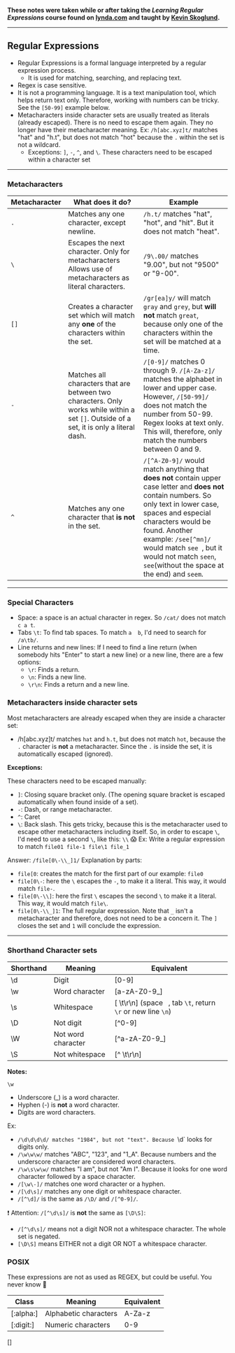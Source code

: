 **These notes were taken while or after taking the _Learning Regular Expressions_ course found on [lynda.com](https://www.lynda.com/Regular-Expressions-tutorials/) and taught by [Kevin Skoglund](https://github.com/kevinskoglund).**

----

## Regular Expressions

- Regular Expressions is a formal language interpreted by a regular expression process.
  - It is used for matching, searching, and replacing text.
- Regex is case sensitive.
- It is not a programming language. It is a text manipulation tool, which helps return text only. Therefore, working with numbers can be tricky. See the `[50-99]` example below.
- Metacharacters inside character sets are usually treated as literals (already escaped). There is no need to escape them again. They no longer have their metacharacter meaning. Ex: `/h[abc.xyz]t/` matches "hat" and "h.t", but does not match "hot" because the `.` within the set is not a wildcard.
  - Exceptions: `]`, `-`, `^`, and `\`. These characters need to be escaped within a character set

----

### Metacharacters

Metacharacter | What does it do? | Example
------------- | ---------------- | -------
`.` | Matches any one character, except newline. | `/h.t/` matches "hat", "hot", and "hit". But it does not match "heat".
`\` | Escapes the next character. Only for metacharacters Allows use of metacharacters as literal characters. | `/9\.00/` matches "9.00", but not "9500" or "9-00".
`[]` | Creates a character set which will match any **one** of the characters within the set. | `/gr[ea]y/` will match `gray` and `grey`, but **will not** match `great`, because only one of the characters within the set will be matched at a time.
`-`| Matches all characters that are between two characters. Only works while within a set `[]`. Outside of a set, it is only a literal dash. | `/[0-9]/` matches 0 through 9. `/[A-Za-z]/` matches the alphabet in lower and upper case. However, `/[50-99]/` does not match the number from 50-99. Regex looks at text only. This will, therefore, only match the numbers between 0 and 9.
`^` | Matches any one character that **is not** in the set. | `/[^A-Z0-9]/` would match anything that **does not** contain upper case letter and **does not** contain numbers. So only text in lower case, spaces and especial characters would be found. Another example: `/see[^mn]/` would match `see `, but it would not match `seen`, `see`(without the space at the end) and `seem`.

----

### Special Characters

- Space: a space is an actual character in regex. So `/cat/` does not match `c a t`.
- Tabs `\t`: To find tab spaces. To match `a  b`, I'd need to search for `/a\tb/`.
- Line returns and new lines: If I need to find a line return (when somebody hits "Enter" to start a new line) or a new line, there are a few options:
  - `\r`: Finds a return.
  - `\n`: Finds a new line.
  - `\r\n`: Finds a return and a new line.

### Metacharacters inside character sets

Most metacharacters are already escaped when they are inside a character set:
- /h[abc.xyz]t/ matches `hat` and `h.t`, but does not match `hot`, because the `.` character is **not** a metacharacter. Since the `.` is inside the set, it is automatically escaped (ignored).

**Exceptions:**

These characters need to be escaped manually:
- `]`: Closing square bracket only. (The opening square bracket is escaped automatically when found inside of a set).
- `-`: Dash, or range metacharacter.
- `^`: Caret
- `\`: Back slash. This gets tricky, because this is the metacharacter used to escape other metacharacters including itself. So, in order to escape `\`, I'd need to use a second `\`, like this: `\\` :scream:
Ex: Write a regular expression to match `file01 file-1 file\1 file_1`

Answer: `/file[0\-\\_]1/`
Explanation by parts:
- `file[0`: creates the match for the first part of our example: `file0`
- `file[0\-`: here the `\` escapes the `-`, to make it a literal. This way, it would  match `file-`.
- `file[0\-\\]`: here the first `\` escapes the second `\` to make it a literal. This way, it would  match `file\`.
- `file[0\-\\_]1`: The full regular expression. Note that `_` isn't a metacharacter and therefore, does not need to be a concern it. The `]` closes the set and `1` will conclude the expression.

----

### Shorthand Character sets

Shorthand | Meaning | Equivalent
------------- | ---------------- | -------
\d | Digit | [0-9]
\w | Word character | [a-zA-Z0-9_]
\s | Whitespace | [ \t\r\n] (space ` `, tab `\t`, return `\r` or new line `\n`)
\D | Not digit | [^0-9]
\W | Not word character | [^a-zA-Z0-9_]
\S | Not whitespace | [^ \t\r\n]

**Notes:**

`\w`
- Underscore (_) is a word character.
- Hyphen (-) is **not** a word character.
- Digits are word characters.

Ex:
- `/\d\d\d\d/ matches "1984", but not "text". Because `\d` looks for digits only.
- `/\w\w\w/` matches "ABC", "123", and "1_A". Because numbers and the underscore character are considered word characters.
- `/\w\s\w\w/` matches "I am", but not "Am I". Because it looks for one word character followed by a space character.
- `/[\w\-]/` matches one word character or a hyphen.
- `/[\d\s]/` matches any one digit or whitespace character.
- `/[^\d]/` is the same as `/\D/` and `/[^0-9]/`.

:exclamation: Attention: `/[^\d\s]/` is **not** the same as `[\D\S]`:
  - `/[^\d\s]/` means not a digit NOR not a whitespace character. The whole set is negated.
  - `[\D\S]` means EITHER not a digit OR NOT a whitespace character.  

### POSIX

These expressions are not as used as REGEX, but could be useful. You never know :shrug:

Class| Meaning | Equivalent
------------- | ---------------- | -------
[:alpha:] | Alphabetic characters | A-Za-z
[:digit:] | Numeric characters | 0-9
[]
